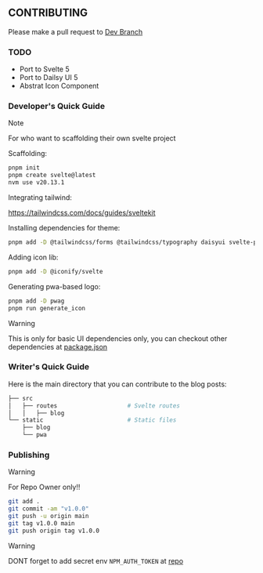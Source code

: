 ## CONTRIBUTING

Please make a pull request to [Dev Branch](https://github.com/Ratimon/redprint-wizard/tree/dev)

### TODO

- Port to Svelte 5
- Port to Dailsy UI 5
- Abstrat Icon Component

### Developer's Quick Guide

>[!NOTE]
> For who want to scaffolding their own svelte project

Scaffolding:

```bash
pnpm init
pnpm create svelte@latest
nvm use v20.13.1
```

Integrating tailwind:

https://tailwindcss.com/docs/guides/sveltekit

Installing dependencies for theme:

```bash
pnpm add -D @tailwindcss/forms @tailwindcss/typography daisyui svelte-preprocess postcss-load-config
```

Adding icon lib:

```bash
pnpm add -D @iconify/svelte
```

Generating pwa-based logo:
```bash
pnpm add -D pwag
pnpm run generate_icon
```

>[!WARNING]
> This is only for basic UI dependencies only, you can checkout other dependencies at [package.json](./package.json)

### Writer's Quick Guide

Here is the main directory that you can contribute to the blog posts:

```sh
├── src
│   ├── routes                    # Svelte routes
│   │   ├── blog
└── static                        # Static files
    ├── blog
    └── pwa
```

### Publishing

>[!WARNING]
> For Repo Owner only!!

```bash
git add .
git commit -am "v1.0.0"
git push -u origin main
git tag v1.0.0 main
git push origin tag v1.0.0
```

>[!WARNING]
> DONT forget to add secret env `NPM_AUTH_TOKEN` at [repo](https://github.com/Ratimon/redprint-wizard/settings/secrets/actions)